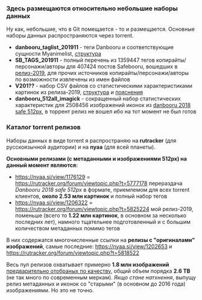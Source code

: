 ### Здесь размещаются относительно небольшие наборы данных

Ну как, небольшие, что в Git помещается - то и размещается. Основные наборы данных распространяются через torrent. 

* **danbooru_taglist_201911** - теги Danbooru и соответствующие сущности Myanimelist, [структура](https://github.com/aperveyev/booru_processor/blob/master/%23DATA/danbooru_taglist.md)
* **SB_TAGS_201911** - полный перечень из 1359447 тегов копирайты/персонажи/авторы для 407424 постов Safebooru, вошедших в [релиз-2019](https://nyaa.si/view/1206322), для прочих источников копирайты/персонажи/авторы по возможности извлечены из имен файлов
* **V201??** - набор CSV файлов со статистическими характеристиками картинок из релиза-2019, [структура](https://github.com/aperveyev/booru_processor/blob/master/README_EN.md) и [пояснения](https://github.com/aperveyev/booru_processor/blob/master/imagemagick/readme.md)
* **danbooru_512all_imagick** - сокращенный набор статистических характеристик для 2508456 изображений иконок из [danbooru 2018 safe 512px](https://nyaa.si/view/1176129), в торрент релиз не вошел ибо на тот момент не был готов

### Каталог torrent релизов

Наборы данных в виде torrent я распространяю на **rutracker** (для русскоязычной аудитории) и на **nyaa** (для всей планеты).

**Основными релизами (с метаданными и изображениями 512px) на данный момент являются:**
- https://nyaa.si/view/1176129 = https://rutracker.org/forum/viewtopic.php?t=5777178 перераздача *Danbooru 2018 safe 512px* в формате, приемлемом для всех torrent клиентов, **около 2.53 млн картинок** и полный набор тегов
- https://nyaa.si/view/1206322 = https://rutracker.org/forum/viewtopic.php?t=5825224 мой релиз-2019, поменьше (всего то **1.22 млн картинок**, в основном за несколько последних лет), намного тщательнее подготовленный и с большим количеством метаданных помимо тегов

В них содержатся многочисленные ссылки на **релизы с "оригиналами" изображений**, самые последние: https://nyaa.si/view/1202653 и https://rutracker.org/forum/viewtopic.php?t=5818522

Весь пул релизов охватывает примерно **1.8 млн изображений** [предварительно отобраных по качеству](https://github.com/aperveyev/booru_processor/blob/master/about_quality.md), общий объем порядка **2.6 TB** (не так много по современным меркам). _Якщо стане натхнення_, выпущу релиз метаданных и иконок со "старыми" (в основном до 2016 года) изображениями. Но это не точно.
